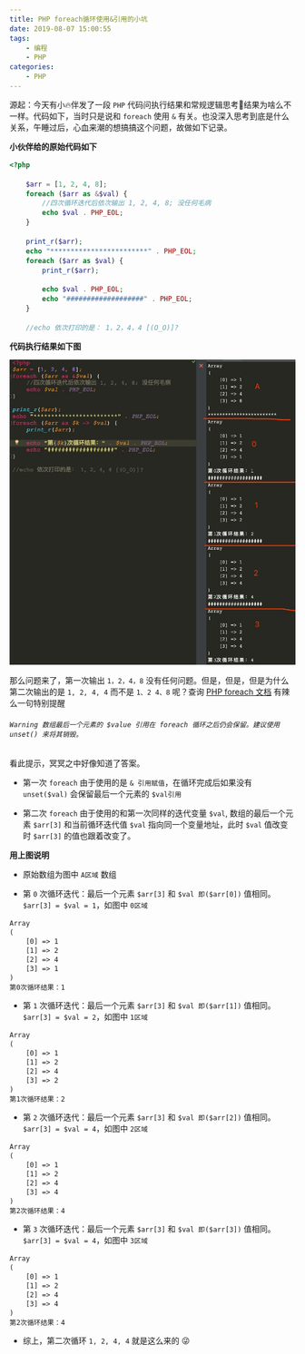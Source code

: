 ```yaml
---
title: PHP foreach循环使用&引用的小坑
date: 2019-08-07 15:00:55
tags:
    - 编程
    - PHP
categories:
    - PHP
---
```


源起：今天有小🔥伴发了一段 `PHP` 代码问执行结果和常规逻辑思考🤔结果为啥么不一样。代码如下，当时只是说和 `foreach` 使用 `&` 有关。也没深入思考到底是什么关系，午睡过后，心血来潮的想搞搞这个问题，故做如下记录。<!--more-->

**小伙伴给的原始代码如下**

```php
<?php

    $arr = [1, 2, 4, 8];
    foreach ($arr as &$val) {
        //四次循环迭代后依次输出 1, 2, 4, 8; 没任何毛病
        echo $val . PHP_EOL;
    }

    print_r($arr);
    echo "************************" . PHP_EOL;
    foreach ($arr as $val) {
        print_r($arr);

        echo $val . PHP_EOL;
        echo "###################" . PHP_EOL;
    }

    //echo 依次打印的是： 1，2，4，4 [(O_O)]?

```

**代码执行结果如下图**

![](/images/blog/201908/0-PHP-foreach循环使用-引用的小坑.jpeg)


那么问题来了，第一次输出 `1，2，4，8` 没有任何问题。但是，但是，但是为什么第二次输出的是 `1, 2, 4, 4` 而不是 `1、2
 4、8` 呢？查询 [PHP foreach 文档](https://www.php.net/manual/zh/control-structures.foreach.php) 有辣么一句特别提醒

###### `Warning 数组最后一个元素的 $value 引用在 foreach 循环之后仍会保留。建议使用 unset() 来将其销毁。`

看此提示，冥冥之中好像知道了答案。

- 第一次 `foreach` 由于使用的是 `& 引用赋值`，在循环完成后如果没有 `unset($val)` 会保留最后一个元素的 `$val引用`


- 第二次 `foreach` 由于使用的和第一次同样的迭代变量 `$val`,  数组的最后一个元素 `$arr[3]` 和当前循环迭代值 `$val` 指向同一个变量地址，此时 `$val` 值改变时 `$arr[3]` 的值也跟着改变了。

**用上图说明**

- 原始数组为图中 `A区域` 数组

- 第 `0` 次循环迭代：最后一个元素 `$arr[3]` 和 `$val 即($arr[0])` 值相同。`$arr[3] = $val = 1`，如图中 `0区域`
```
Array
(
    [0] => 1
    [1] => 2
    [2] => 4
    [3] => 1
)
第0次循环结果：1
```

- 第 `1` 次循环迭代：最后一个元素 `$arr[3]` 和 `$val 即($arr[1])` 值相同。`$arr[3] = $val = 2`，如图中 `1区域`
```
Array
(
    [0] => 1
    [1] => 2
    [2] => 4
    [3] => 2
)
第1次循环结果：2
```


- 第 `2` 次循环迭代：最后一个元素 `$arr[3]` 和 `$val 即($arr[2])` 值相同。`$arr[3] = $val = 4`，如图中 `2区域`
```
Array
(
    [0] => 1
    [1] => 2
    [2] => 4
    [3] => 4
)
第2次循环结果：4
```

- 第 `3` 次循环迭代：最后一个元素 `$arr[3]` 和 `$val 即($arr[3])` 值相同。`$arr[3] = $val = 4`，如图中 `3区域`
```
Array
(
    [0] => 1
    [1] => 2
    [2] => 4
    [3] => 4
)
第2次循环结果：4
```

- 综上，第二次循环 `1, 2, 4, 4` 就是这么来的 😜

